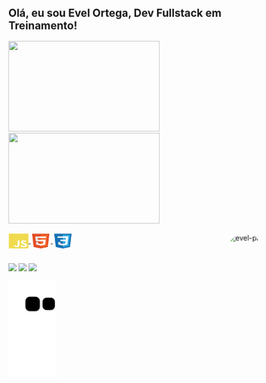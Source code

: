 ## Olá, eu sou Evel Ortega, Dev Fullstack em Treinamento!
<div align="left" style="display: inline_block">
  <a href="https://github.com/EvelOrtega">
  <img height="180em" width="300px" src="https://github-readme-stats.vercel.app/api?username=EvelOrtega&show_icons=true&theme=dracula&include_all_commits=true&count_private=true"/>
  <img height="180em" width="300px" src="https://github-readme-stats.vercel.app/api/top-langs/?username=EvelOrtega&layout=compact&langs_count=7&theme=dracula"/>
</div>
<div style="display: inline_block"><br>
  <img align="center" alt="Js" height="30" width="40" src="https://raw.githubusercontent.com/devicons/devicon/master/icons/javascript/javascript-plain.svg">

  <img align="center" alt="HTML" height="30" width="40" src="https://raw.githubusercontent.com/devicons/devicon/master/icons/html5/html5-original.svg">
  <img align="center" alt="CSS" height="30" width="40" src="https://raw.githubusercontent.com/devicons/devicon/master/icons/css3/css3-original.svg">

  <img align="right" alt="evel-pic" height="150" style="border-radius:50px;" src="https://instagram.fpoo3-1.fna.fbcdn.net/v/t51.2885-15/70769580_497028114480704_6042732831634339425_n.jpg?stp=dst-jpg_e35&_nc_ht=instagram.fpoo3-1.fna.fbcdn.net&_nc_cat=108&_nc_ohc=v19A2q5nHSEAX9zbcfi&edm=ALQROFkBAAAA&ccb=7-4&ig_cache_key=MjE0MzE2MDM4MTAyMjczMzc4Nw%3D%3D.2-ccb7-4&oh=00_AT-MDhz42q3QOdMvdKmDIvpb2RFP4z14dJvS9_H7j3WGTg&oe=6280091F&_nc_sid=30a2ef">
</div>
  
  ##
 
<div> 
 <a href="https://instagram.com/evel_ortega" target="_blank"><img src="https://img.shields.io/badge/-Instagram-%23E4405F?style=for-the-badge&logo=instagram&logoColor=white" target="_blank"></a>
 <a href = "mailto:darkaum@gmail.com"><img src="https://img.shields.io/badge/-Gmail-%23333?style=for-the-badge&logo=gmail&logoColor=white" target="_blank"></a>
 <a href="https://www.linkedin.com/in/evel-ortega-74a390224" target="_blank"><img src="https://img.shields.io/badge/-LinkedIn-%230077B5?style=for-the-badge&logo=linkedin&logoColor=white" target="_blank"></a> 
  
![Snake animation](https://github.com/rafaballerini/rafaballerini/blob/output/github-contribution-grid-snake.svg)
 
</div>
